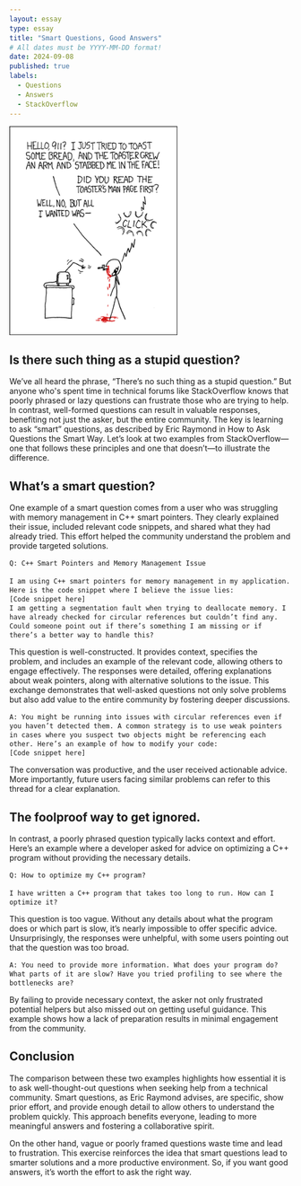 ```yaml
---
layout: essay
type: essay
title: "Smart Questions, Good Answers"
# All dates must be YYYY-MM-DD format!
date: 2024-09-08
published: true
labels:
  - Questions
  - Answers
  - StackOverflow
---
```


<img width="300px" class="rounded float-start pe-4" src="../img/smart-questions/rtfm.png">

## Is there such thing as a stupid question?

We’ve all heard the phrase, “There’s no such thing as a stupid question.” But anyone who's spent time in technical forums like StackOverflow knows that poorly phrased or lazy questions can frustrate those who are trying to help. In contrast, well-formed questions can result in valuable responses, benefiting not just the asker, but the entire community. The key is learning to ask “smart” questions, as described by Eric Raymond in How to Ask Questions the Smart Way. Let’s look at two examples from StackOverflow—one that follows these principles and one that doesn’t—to illustrate the difference.


## What’s a smart question?

One example of a smart question comes from a user who was struggling with memory management in C++ smart pointers. They clearly explained their issue, included relevant code snippets, and shared what they had already tried. This effort helped the community understand the problem and provide targeted solutions.
```
Q: C++ Smart Pointers and Memory Management Issue

I am using C++ smart pointers for memory management in my application. Here is the code snippet where I believe the issue lies:
[Code snippet here]
I am getting a segmentation fault when trying to deallocate memory. I have already checked for circular references but couldn’t find any. Could someone point out if there’s something I am missing or if there’s a better way to handle this?
```
This question is well-constructed. It provides context, specifies the problem, and includes an example of the relevant code, allowing others to engage effectively. The responses were detailed, offering explanations about weak pointers, along with alternative solutions to the issue. This exchange demonstrates that well-asked questions not only solve problems but also add value to the entire community by fostering deeper discussions.

```
A: You might be running into issues with circular references even if you haven’t detected them. A common strategy is to use weak pointers in cases where you suspect two objects might be referencing each other. Here’s an example of how to modify your code:
[Code snippet here]
```
The conversation was productive, and the user received actionable advice. More importantly, future users facing similar problems can refer to this thread for a clear explanation.

## The foolproof way to get ignored.

In contrast, a poorly phrased question typically lacks context and effort. Here’s an example where a developer asked for advice on optimizing a C++ program without providing the necessary details.

```
Q: How to optimize my C++ program?

I have written a C++ program that takes too long to run. How can I optimize it?
```
This question is too vague. Without any details about what the program does or which part is slow, it’s nearly impossible to offer specific advice. Unsurprisingly, the responses were unhelpful, with some users pointing out that the question was too broad.

```
A: You need to provide more information. What does your program do? What parts of it are slow? Have you tried profiling to see where the bottlenecks are?
```
By failing to provide necessary context, the asker not only frustrated potential helpers but also missed out on getting useful guidance. This example shows how a lack of preparation results in minimal engagement from the community.

## Conclusion

The comparison between these two examples highlights how essential it is to ask well-thought-out questions when seeking help from a technical community. Smart questions, as Eric Raymond advises, are specific, show prior effort, and provide enough detail to allow others to understand the problem quickly. This approach benefits everyone, leading to more meaningful answers and fostering a collaborative spirit.

On the other hand, vague or poorly framed questions waste time and lead to frustration. This exercise reinforces the idea that smart questions lead to smarter solutions and a more productive environment. So, if you want good answers, it’s worth the effort to ask the right way.
